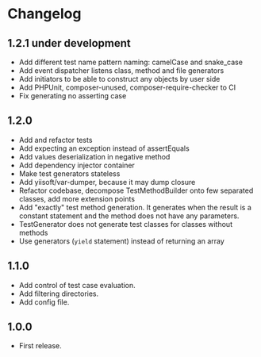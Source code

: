 # Changelog

## 1.2.1 under development

- Add different test name pattern naming: camelCase and snake_case 
- Add event dispatcher listens class, method and file generators 
- Add initiators to be able to construct any objects by user side
- Add PHPUnit, composer-unused, composer-require-checker to CI
- Fix generating no asserting case

## 1.2.0

- Add and refactor tests
- Add expecting an exception instead of assertEquals
- Add values deserialization in negative method
- Add dependency injector container
- Make test generators stateless
- Add yiisoft/var-dumper, because it may dump closure
- Refactor codebase, decompose TestMethodBuilder onto few separated classes, add more extension points
- Add "exactly" test method generation. It generates when the result is a constant statement and the method does not have any parameters. 
- TestGenerator does not generate test classes for classes without methods 
- Use generators (`yield` statement) instead of returning an array 

## 1.1.0

- Add control of test case evaluation.
- Add filtering directories.
- Add config file.

## 1.0.0

- First release.
